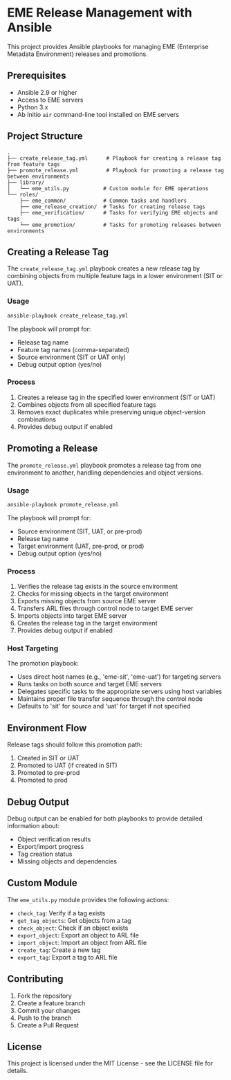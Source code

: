 # EME Release Management with Ansible

This project provides Ansible playbooks for managing EME (Enterprise Metadata Environment) releases and promotions.

## Prerequisites

- Ansible 2.9 or higher
- Access to EME servers
- Python 3.x
- Ab Initio `air` command-line tool installed on EME servers

## Project Structure

```
.
├── create_release_tag.yml      # Playbook for creating a release tag from feature tags
├── promote_release.yml         # Playbook for promoting a release tag between environments
├── library/
│   └── eme_utils.py           # Custom module for EME operations
└── roles/
    ├── eme_common/            # Common tasks and handlers
    ├── eme_release_creation/  # Tasks for creating release tags
    ├── eme_verification/      # Tasks for verifying EME objects and tags
    └── eme_promotion/         # Tasks for promoting releases between environments
```

## Creating a Release Tag

The `create_release_tag.yml` playbook creates a new release tag by combining objects from multiple feature tags in a lower environment (SIT or UAT).

### Usage

```bash
ansible-playbook create_release_tag.yml
```

The playbook will prompt for:
- Release tag name
- Feature tag names (comma-separated)
- Source environment (SIT or UAT only)
- Debug output option (yes/no)

### Process

1. Creates a release tag in the specified lower environment (SIT or UAT)
2. Combines objects from all specified feature tags
3. Removes exact duplicates while preserving unique object-version combinations
4. Provides debug output if enabled

## Promoting a Release

The `promote_release.yml` playbook promotes a release tag from one environment to another, handling dependencies and object versions.

### Usage

```bash
ansible-playbook promote_release.yml
```

The playbook will prompt for:
- Source environment (SIT, UAT, or pre-prod)
- Release tag name
- Target environment (UAT, pre-prod, or prod)
- Debug output option (yes/no)

### Process

1. Verifies the release tag exists in the source environment
2. Checks for missing objects in the target environment
3. Exports missing objects from source EME server
4. Transfers ARL files through control node to target EME server
5. Imports objects into target EME server
6. Creates the release tag in the target environment
7. Provides debug output if enabled

### Host Targeting

The promotion playbook:
- Uses direct host names (e.g., 'eme-sit', 'eme-uat') for targeting servers
- Runs tasks on both source and target EME servers
- Delegates specific tasks to the appropriate servers using host variables
- Maintains proper file transfer sequence through the control node
- Defaults to 'sit' for source and 'uat' for target if not specified

## Environment Flow

Release tags should follow this promotion path:
1. Created in SIT or UAT
2. Promoted to UAT (if created in SIT)
3. Promoted to pre-prod
4. Promoted to prod

## Debug Output

Debug output can be enabled for both playbooks to provide detailed information about:
- Object verification results
- Export/import progress
- Tag creation status
- Missing objects and dependencies

## Custom Module

The `eme_utils.py` module provides the following actions:
- `check_tag`: Verify if a tag exists
- `get_tag_objects`: Get objects from a tag
- `check_object`: Check if an object exists
- `export_object`: Export an object to ARL file
- `import_object`: Import an object from ARL file
- `create_tag`: Create a new tag
- `export_tag`: Export a tag to ARL file

## Contributing

1. Fork the repository
2. Create a feature branch
3. Commit your changes
4. Push to the branch
5. Create a Pull Request

## License

This project is licensed under the MIT License - see the LICENSE file for details. 